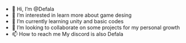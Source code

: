 - 👋 Hi, I’m @Defala
- 👀 I’m interested in learn more about game desing
- 🌱 I’m currently learning unity and basic codes
- 💞️ I’m looking to collaborate on some projects for my personal growth
- 📫 How to reach me My discord is also Defala

<!---
Defala/Defala is a ✨ special ✨ repository because its `README.md` (this file) appears on your GitHub profile.
You can click the Preview link to take a look at your changes.
--->
